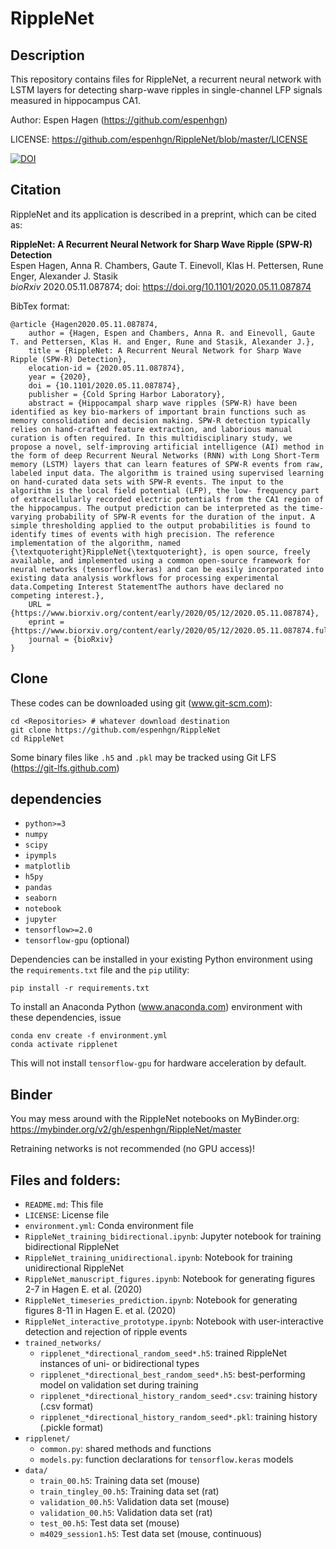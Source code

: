 # RippleNet

## Description

This repository contains files for RippleNet, a recurrent neural network with LSTM
layers for detecting sharp-wave ripples in single-channel LFP signals measured
in hippocampus CA1.

Author: Espen Hagen (https://github.com/espenhgn)

LICENSE: https://github.com/espenhgn/RippleNet/blob/master/LICENSE

[![DOI](https://zenodo.org/badge/257224892.svg)](https://zenodo.org/badge/latestdoi/257224892)

## Citation

RippleNet and its application is described in a preprint, which can be cited as:

**RippleNet: A Recurrent Neural Network for Sharp Wave Ripple (SPW-R) Detection**  
Espen Hagen, Anna R. Chambers, Gaute T. Einevoll, Klas H. Pettersen, Rune Enger, Alexander J. Stasik  
*bioRxiv* 2020.05.11.087874; doi: https://doi.org/10.1101/2020.05.11.087874

BibTex format:
```
@article {Hagen2020.05.11.087874,
	author = {Hagen, Espen and Chambers, Anna R. and Einevoll, Gaute T. and Pettersen, Klas H. and Enger, Rune and Stasik, Alexander J.},
	title = {RippleNet: A Recurrent Neural Network for Sharp Wave Ripple (SPW-R) Detection},
	elocation-id = {2020.05.11.087874},
	year = {2020},
	doi = {10.1101/2020.05.11.087874},
	publisher = {Cold Spring Harbor Laboratory},
	abstract = {Hippocampal sharp wave ripples (SPW-R) have been identified as key bio-markers of important brain functions such as memory consolidation and decision making. SPW-R detection typically relies on hand-crafted feature extraction, and laborious manual curation is often required. In this multidisciplinary study, we propose a novel, self-improving artificial intelligence (AI) method in the form of deep Recurrent Neural Networks (RNN) with Long Short-Term memory (LSTM) layers that can learn features of SPW-R events from raw, labeled input data. The algorithm is trained using supervised learning on hand-curated data sets with SPW-R events. The input to the algorithm is the local field potential (LFP), the low- frequency part of extracellularly recorded electric potentials from the CA1 region of the hippocampus. The output prediction can be interpreted as the time-varying probability of SPW-R events for the duration of the input. A simple thresholding applied to the output probabilities is found to identify times of events with high precision. The reference implementation of the algorithm, named {\textquoteright}RippleNet{\textquoteright}, is open source, freely available, and implemented using a common open-source framework for neural networks (tensorflow.keras) and can be easily incorporated into existing data analysis workflows for processing experimental data.Competing Interest StatementThe authors have declared no competing interest.},
	URL = {https://www.biorxiv.org/content/early/2020/05/12/2020.05.11.087874},
	eprint = {https://www.biorxiv.org/content/early/2020/05/12/2020.05.11.087874.full.pdf},
	journal = {bioRxiv}
}
```

## Clone

These codes can be downloaded using git (www.git-scm.com):

    cd <Repositories> # whatever download destination
    git clone https://github.com/espenhgn/RippleNet
    cd RippleNet

Some binary files like `.h5` and `.pkl` may be tracked using Git LFS (https://git-lfs.github.com)

## dependencies

- `python>=3`
- `numpy`
- `scipy`
- `ipympls`
- `matplotlib`
- `h5py`
- `pandas`
- `seaborn`
- `notebook`
- `jupyter`
- `tensorflow>=2.0`
- `tensorflow-gpu` (optional)

Dependencies can be installed in your existing Python environment using
the `requirements.txt` file and the `pip` utility:

    pip install -r requirements.txt

To install an Anaconda Python (www.anaconda.com) environment with these dependencies, issue

    conda env create -f environment.yml
    conda activate ripplenet

This will not install `tensorflow-gpu` for hardware acceleration by default.


## Binder

You may mess around with the RippleNet notebooks on MyBinder.org:
https://mybinder.org/v2/gh/espenhgn/RippleNet/master

Retraining networks is not recommended (no GPU access)!

## Files and folders:

- `README.md`: This file
- `LICENSE`: License file
- `environment.yml`: Conda environment file
- `RippleNet_training_bidirectional.ipynb`: Jupyter notebook for training bidirectional RippleNet
- `RippleNet_training_unidirectional.ipynb`: Notebook for training unidirectional RippleNet
- `RippleNet_manuscript_figures.ipynb`: Notebook for generating figures 2-7 in Hagen E. et al. (2020)
- `RippleNet_timeseries_prediction.ipynb`: Notebook	for generating figures 8-11 in Hagen E. et al. (2020)
- `RippleNet_interactive_prototype.ipynb`: Notebook with user-interactive detection and rejection of ripple events
- `trained_networks/`
    - `ripplenet_*directional_random_seed*.h5`: trained RippleNet instances of uni- or bidirectional types
    - `ripplenet_*directional_best_random_seed*.h5`: best-performing model on validation set during training
    - `ripplenet_*directional_history_random_seed*.csv`: training history (.csv format)
    - `ripplenet_*directional_history_random_seed*.pkl`: training history (.pickle format)
- `ripplenet/`
    - `common.py`: shared methods and functions
    - `models.py`: function declarations for `tensorflow.keras` models
- `data/`
    - `train_00.h5`: Training data set (mouse)
    - `train_tingley_00.h5`: Training data set (rat)
    - `validation_00.h5`: Validation data set (mouse)
    - `validation_00.h5`: Validation data set (rat)
    - `test_00.h5`: Test data set (mouse)
    - `m4029_session1.h5`: Test data set (mouse, continuous)
